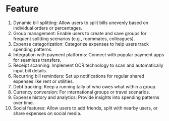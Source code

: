 #  Feature

1. Dynamic bill splitting: Allow users to split bills unevenly based on individual orders or percentages.
2. Group management: Enable users to create and save groups for frequent splitting scenarios (e.g., roommates, colleagues).
3. Expense categorization: Categorize expenses to help users track spending patterns.
4. Integration with payment platforms: Connect with popular payment apps for seamless transfers.
5. Receipt scanning: Implement OCR technology to scan and automatically input bill details.
6. Recurring bill reminders: Set up notifications for regular shared expenses like rent or utilities.
7. Debt tracking: Keep a running tally of who owes what within a group.
8. Currency conversion: For international groups or travel scenarios.
9. Expense history and analytics: Provide insights into spending patterns over time.
10. Social features: Allow users to add friends, split with nearby users, or share expenses on social media.
